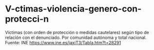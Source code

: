 # V-ctimas-violencia-genero-con-protecci-n
Víctimas (con orden de protección o medidas cautelares) según tipo de relación con el denunciado. Por comunidad autónoma y total nacional. Fuente: INE https://www.ine.es/jaxiT3/Tabla.htm?t=28291
